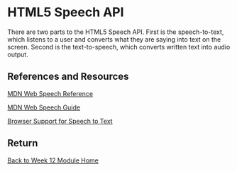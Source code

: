 # HTML5 Speech API

There are two parts to the HTML5 Speech API. First is the speech-to-text, which listens to a user and converts what they are saying into text on the screen. Second is the text-to-speech, which converts written text into audio output.

## References and Resources

[MDN Web Speech Reference](https://developer.mozilla.org/en-US/docs/Web/API/Web_Speech_API)

[MDN Web Speech Guide](https://developer.mozilla.org/en-US/docs/Web/API/Web_Speech_API/Using_the_Web_Speech_API)

[Browser Support for Speech to Text](https://caniuse.com/#feat=speech-synthesis)

## Return

[Back to Week 12 Module Home](./README.md)
